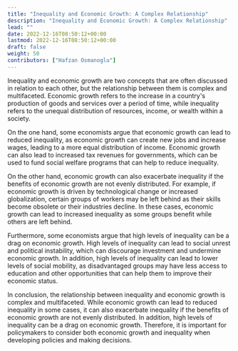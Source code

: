 ```yaml
---
title: "Inequality and Economic Growth: A Complex Relationship"
description: "Inequality and Economic Growth: A Complex Relationship"
lead: ""
date: 2022-12-16T08:50:12+00:00
lastmod: 2022-12-16T08:50:12+00:00
draft: false
weight: 50
contributors: ["Hafzan Osmanoglu"]
---
```


Inequality and economic growth are two concepts that are often discussed in relation to each other, but the relationship between them is complex and multifaceted. Economic growth refers to the increase in a country's production of goods and services over a period of time, while inequality refers to the unequal distribution of resources, income, or wealth within a society.

On the one hand, some economists argue that economic growth can lead to reduced inequality, as economic growth can create new jobs and increase wages, leading to a more equal distribution of income. Economic growth can also lead to increased tax revenues for governments, which can be used to fund social welfare programs that can help to reduce inequality.

On the other hand, economic growth can also exacerbate inequality if the benefits of economic growth are not evenly distributed. For example, if economic growth is driven by technological change or increased globalization, certain groups of workers may be left behind as their skills become obsolete or their industries decline. In these cases, economic growth can lead to increased inequality as some groups benefit while others are left behind.

Furthermore, some economists argue that high levels of inequality can be a drag on economic growth. High levels of inequality can lead to social unrest and political instability, which can discourage investment and undermine economic growth. In addition, high levels of inequality can lead to lower levels of social mobility, as disadvantaged groups may have less access to education and other opportunities that can help them to improve their economic status.

In conclusion, the relationship between inequality and economic growth is complex and multifaceted. While economic growth can lead to reduced inequality in some cases, it can also exacerbate inequality if the benefits of economic growth are not evenly distributed. In addition, high levels of inequality can be a drag on economic growth. Therefore, it is important for policymakers to consider both economic growth and inequality when developing policies and making decisions.
